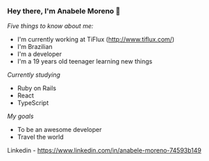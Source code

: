 ### Hey there, I'm Anabele Moreno 👋

*Five things to know about me:*

- I'm currently working at TiFlux (http://www.tiflux.com/)
- I'm Brazilian
- I'm a developer
- I'm a 19 years old teenager learning new things

*Currently studying*

- Ruby on Rails
- React
- TypeScript

*My goals*

- To be an awesome developer 
- Travel the world

Linkedin - https://www.linkedin.com/in/anabele-moreno-74593b149








